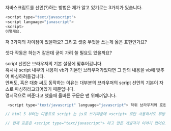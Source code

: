 자바스크립트를 선언(?)하는 방법은 
제가 알고 있기로는 3가지가 있습니다. 
```javascript
<script type="text/javascript"> 
<script language="javascript"> 
<script> 
이렇게요.  
```


저 3가지의 차이점이 있을까요? 그리고 셋중 무엇을 쓰는게 옳은 표현인가요? 

셋다 작동은 하는거 같은데 굳이 가려 쓸 필요도 있을까요?

script 선언은 브라우저의 기본 설정에 맞추어갑니다.     
혹시나 script 내부의 내용이 vb가 기본인 브라우저가있다면 그 안의 내용을 vb에 맞추어 파싱하려들겁니다.       
안써도, 혹은 대충 써도 동작하는 이유는 대부분의 브라우저의 script 선언의 기본이 자스로 파싱하라고되어있기 때문입니다.       
 명시적으로 써준다고 했을때 올바른 구문은 맨 위에꺼입니다.

```javascript
 <script type="text/javascript" language="javascript"> 하위 브라우저와 호완성등 생각하면 위와같이 써야 하지만 보통은 <script type="text/javascript"> 이렇게 쓰는게 맞고 지금 이렇게쓰고있고 js 원래 mine type 이 text/javascript 라고 어디서 보았던듯.

// html 5 부터는 디폴트로 script 는 js로 쓰기때문에 <script> 로만 사용하셔도 무방합니다. 아니라면 <script type="text/javascript"> 이렇게 써주시는게 맞겠죠. style 태그의 경우에도 type="text/css" 이렇게 명시해줘야 합니다만 html 5 부터는 디폴트로 <style> 을 적으면 css를 의미하죠.

// 현재 표준은 <script type="text/javascript"> 라고 만든 개발자가 이야기 했어요.ㅋ
```